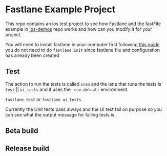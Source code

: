 # Fastlane Example Project

This repo contains an ios test project to see how Fastlane and the fastFile example in [ios-demos]() repo works and how can you modify it for your project.

You will need to install fastlane in your computer first following [this guide](https://docs.fastlane.tools/getting-started/ios/setup/) you do not need to do `fastlane init` since fastlane file and configuration has already been created

## Test

The action to run the tests is called `scan` and the lane that runs the tests is `test` || `ui_tests` and it uses the `.env.default` environment.

`fastlane test` or `fastlane ui_tests`

Currently the Unit tests pass always and the UI test fail on purpose so you can see what the output message for failing tests is. 

## Beta build

## Release build

##
